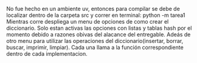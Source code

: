 No fue hecho en un ambiente uv, entonces para compilar se debe de localizar dentro de la carpeta src y correr en terminal: python -m tarea1
Mientras corre despliega un menu de opciones de como crear el diccionario. Solo estan activas las opciones con listas y tablas hash por el momento debido a razones obivas del alacance del entregable.
Adeás de otro menu para utilizar las operaciones del diccionario(insertar, borrar, buscar, imprimir, limpiar). Cada una llama a la función correspondiente dentro de cada implementacion.

